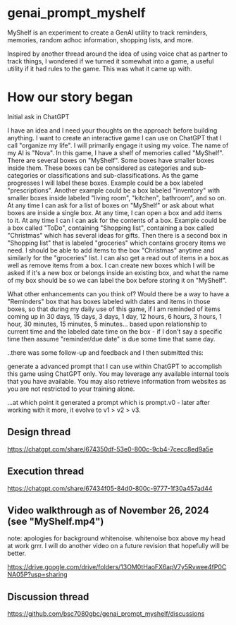 # genai_prompt_myshelf

MyShelf is an experiment to create a GenAI utility to track reminders, memories, random adhoc information, shopping lists, and more.

Inspired by another thread around the idea of using voice chat as partner to track things, I wondered if we turned it somewhat into a game, a useful utility if it had rules to the game. This was what it came up with.

# How our story began

Initial ask in ChatGPT

I have an idea and I need your thoughts on the approach before building anything. I want to create an interactive game I can use on ChatGPT that I call "organize my life". I will primarily engage it using my voice. The name of my AI is "Nova". In this game, I have a shelf of memories called "MyShelf". There are several boxes on "MyShelf". Some boxes have smaller boxes inside them. These boxes can be considered as categories and sub-categories or classifications and sub-classifications. As the game progresses I will label these boxes. Example could be a box labeled "prescriptions". Another example could be a box labeled "inventory" with smaller boxes inside labeled "living room", "kitchen", bathroom", and so on. At any time I can ask for a list of boxes on "MyShelf" or ask about what boxes are inside a single box. At any time, I can open a box and add items to it. At any time I can I can ask for the contents of a box. Example could be a box called "ToDo", containing "Shopping list", containing a box called "Christmas" which has several ideas for gifts. Then there is a second box in "Shopping list" that is labeled "groceries" which contains grocery items we need. I should be able to add items to the box "Christmas" anytime and similarly for the "groceries" list. I can also get a read out of items in a box.as well as remove items from a box. I can create new boxes which I will be asked if it's a new box or belongs inside an existing box, and what the name of my box should be so we can label the box before storing it on "MyShelf".

What other enhancements can you think of? Would there be a way to have a "Reminders" box that has boxes labeled with dates and items in those boxes, so that during my daily use of this game, if I am reminded of items coming up in 30 days, 15 days, 3 days, 1 day, 12 hours, 6 hours, 3 hours, 1 hour, 30 minutes, 15 minutes, 5 minutes... based upon relationship to current time and the labeled date time on the box - if I don't say a specific time then assume "reminder/due date" is due some time that same day.

..there was some follow-up and feedback and I then submitted this:

generate a advanced prompt that I can use within ChatGPT to accomplish this game using ChatGPT only. You may leverage any available internal tools that you have available. You may also retrieve information from websites as you are not restricted to your training alone.

...at which point it generated a prompt which is prompt.v0 - later after working with it more, it evolve to v1 > v2 > v3.

## Design thread

https://chatgpt.com/share/674350df-53e0-800c-9cb4-7cecc8ed9a5e

## Execution thread

https://chatgpt.com/share/67434f05-84d0-800c-9777-1f30a457ad44

## Video walkthrough as of November 26, 2024 (see "MyShelf.mp4") 
note: apologies for background whitenoise. whitenoise box above my head at work grrr. I will do another video on a future revision that hopefully will be better.

https://drive.google.com/drive/folders/13OM0tHaoFX6apV7y5Rvwee4fP0CNA05P?usp=sharing

## Discussion thread

https://github.com/bsc7080gbc/genai_prompt_myshelf/discussions
